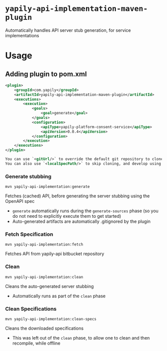 # `yapily-api-implementation-maven-plugin`

Automatically handles API server stub generation, for service implementations

# Usage

## Adding plugin to pom.xml

```xml
<plugin>
    <groupId>com.yapily</groupId>
    <artifactId>yapily-api-implementation-maven-plugin</artifactId>
    <executions>
        <execution>
            <goals>
                <goal>generate</goal>
            </goals>
            <configuration>
                <apiType>yapily-platform-consent-service</apiType>
                <apiVersion>0.0.4</apiVersion>
            </configuration>
        </execution>
    </executions>
</plugin>

You can use `<gitUrl/>` to override the default git repository to clone from
You can also use `<localSpecPath/>` to skip cloning, and develop using a locally managed api
```

### Generate stubbing

```shell
mvn yapily-api-implementation:generate
```
Fetches (cached) API, before generating the server stubbing using the OpenAPI spec
- `generate` automatically runs during the `generate-sources` phase (so you do not need to explicitly execute them to get started)
- Auto-generated artifacts are automatically .gitignored by the plugin

### Fetch Specification

```shell
mvn yapily-api-implementation:fetch
```

Fetches API from yapily-api bitbucket repository

### Clean
```shell
mvn yapily-api-implementation:clean
```
Cleans the auto-generated server stubbing
- Automatically runs as part of the `clean` phase

### Clean Specifications
```shell
mvn yapily-api-implementation:clean-specs
```
Cleans the downloaded specifications
- This was left out of the `clean` phase, to allow one to clean and then recompile, while offline

